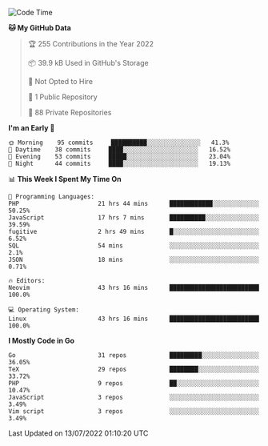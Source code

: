 
<!--START_SECTION:waka-->
![Code Time](http://img.shields.io/badge/Code%20Time-0%20secs-blue)

**🐱 My GitHub Data** 

> 🏆 255 Contributions in the Year 2022
 > 
> 📦 39.9 kB Used in GitHub's Storage 
 > 
> 🚫 Not Opted to Hire
 > 
> 📜 1 Public Repository 
 > 
> 🔑 88 Private Repositories  
 > 
**I'm an Early 🐤** 

```text
🌞 Morning    95 commits     ██████████░░░░░░░░░░░░░░░   41.3% 
🌆 Daytime    38 commits     ████░░░░░░░░░░░░░░░░░░░░░   16.52% 
🌃 Evening    53 commits     █████░░░░░░░░░░░░░░░░░░░░   23.04% 
🌙 Night      44 commits     ████░░░░░░░░░░░░░░░░░░░░░   19.13%

```


📊 **This Week I Spent My Time On** 

```text
💬 Programming Languages: 
PHP                      21 hrs 44 mins      ████████████░░░░░░░░░░░░░   50.25% 
JavaScript               17 hrs 7 mins       ██████████░░░░░░░░░░░░░░░   39.59% 
fugitive                 2 hrs 49 mins       █░░░░░░░░░░░░░░░░░░░░░░░░   6.52% 
SQL                      54 mins             ░░░░░░░░░░░░░░░░░░░░░░░░░   2.1% 
JSON                     18 mins             ░░░░░░░░░░░░░░░░░░░░░░░░░   0.71%

🔥 Editors: 
Neovim                   43 hrs 16 mins      █████████████████████████   100.0%

💻 Operating System: 
Linux                    43 hrs 16 mins      █████████████████████████   100.0%

```

**I Mostly Code in Go** 

```text
Go                       31 repos            █████████░░░░░░░░░░░░░░░░   36.05% 
TeX                      29 repos            ████████░░░░░░░░░░░░░░░░░   33.72% 
PHP                      9 repos             ██░░░░░░░░░░░░░░░░░░░░░░░   10.47% 
JavaScript               3 repos             ░░░░░░░░░░░░░░░░░░░░░░░░░   3.49% 
Vim script               3 repos             ░░░░░░░░░░░░░░░░░░░░░░░░░   3.49%

```



 Last Updated on 13/07/2022 01:10:20 UTC
<!--END_SECTION:waka-->
